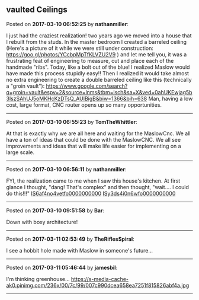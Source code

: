 ## vaulted Ceilings
Posted on **2017-03-10 06:52:25** by **nathanmiller**:

I just had the craziest realization! two years ago we moved into a house that I rebuilt from the studs. In the master bedroom I created a barreled ceiling (Here's a picture of it while we were still under construction: https://goo.gl/photos/YCcbpMpTfKLVZU2V9 ) and let me tell you, it was a frustrating feat of engineering to measure, cut and place each of the handmade "ribs". 
Today, like a bolt out of the blue! I realized Maslow would have made this process stupidly easy!! Then I realized it would take almost no extra engineering to create a double barreled ceiling like this (technically a "groin vault"): https://www.google.com/search?q=groin+vault&espv=2&source=lnms&tbm=isch&sa=X&ved=0ahUKEwjag5b3lszSAhUJ5oMKHcKzDTsQ_AUIBigB&biw=1366&bih=638
Man, having a low cost, large format, CNC router opens up so many opportunities.

---

Posted on **2017-03-10 06:55:23** by **TomTheWhittler**:

At that is exactly why we are all here and waiting for the MaslowCnc. We all have a ton of ideas that could be done with the MaslowCNC. We all see improvements and ideas that will make life easier for implementing on a large scale.

---

Posted on **2017-03-10 06:56:11** by **nathanmiller**:

FYI, the realization came to me when I saw this house's kitchen. At first glance I thought, "dang! That's complex" and then thought, "wait.... I could do this!!!"  [IS6af4no4vetfo0000000000](//muut.com/u/maslowcnc/s2/:maslowcnc:OGDE:is6af4no4vetfo0000000000.jpg.jpg) 
 [ISy3ds4i0n6wfo0000000000](//muut.com/u/maslowcnc/s2/:maslowcnc:3byH:isy3ds4i0n6wfo0000000000.jpg.jpg)

---

Posted on **2017-03-10 09:51:58** by **Bar**:

Down with boxy architecture!

---

Posted on **2017-03-11 02:53:49** by **TheRiflesSpiral**:

I see a hobbit hole made with Maslow in someone's future...

---

Posted on **2017-03-11 05:46:44** by **jamesbil**:

I'm thinking greenhouse... 
https://s-media-cache-ak0.pinimg.com/236x/00/7c/99/007c990dcea658ea7251f815826abf4a.jpg

---

